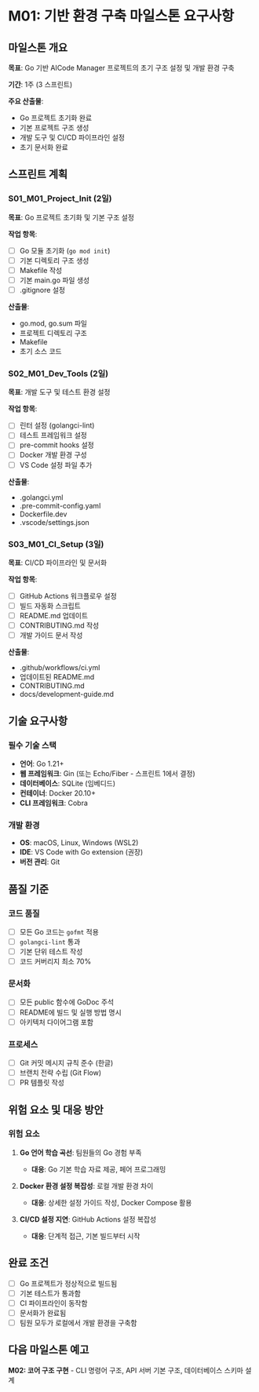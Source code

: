 # M01: 기반 환경 구축 마일스톤 요구사항

## 마일스톤 개요

**목표**: Go 기반 AICode Manager 프로젝트의 초기 구조 설정 및 개발 환경 구축

**기간**: 1주 (3 스프린트)

**주요 산출물**:
- Go 프로젝트 초기화 완료
- 기본 프로젝트 구조 생성
- 개발 도구 및 CI/CD 파이프라인 설정
- 초기 문서화 완료

## 스프린트 계획

### S01_M01_Project_Init (2일)
**목표**: Go 프로젝트 초기화 및 기본 구조 설정

**작업 항목**:
- [ ] Go 모듈 초기화 (`go mod init`)
- [ ] 기본 디렉토리 구조 생성
- [ ] Makefile 작성
- [ ] 기본 main.go 파일 생성
- [ ] .gitignore 설정

**산출물**:
- go.mod, go.sum 파일
- 프로젝트 디렉토리 구조
- Makefile
- 초기 소스 코드

### S02_M01_Dev_Tools (2일)
**목표**: 개발 도구 및 테스트 환경 설정

**작업 항목**:
- [ ] 린터 설정 (golangci-lint)
- [ ] 테스트 프레임워크 설정
- [ ] pre-commit hooks 설정
- [ ] Docker 개발 환경 구성
- [ ] VS Code 설정 파일 추가

**산출물**:
- .golangci.yml
- .pre-commit-config.yaml
- Dockerfile.dev
- .vscode/settings.json

### S03_M01_CI_Setup (3일)
**목표**: CI/CD 파이프라인 및 문서화

**작업 항목**:
- [ ] GitHub Actions 워크플로우 설정
- [ ] 빌드 자동화 스크립트
- [ ] README.md 업데이트
- [ ] CONTRIBUTING.md 작성
- [ ] 개발 가이드 문서 작성

**산출물**:
- .github/workflows/ci.yml
- 업데이트된 README.md
- CONTRIBUTING.md
- docs/development-guide.md

## 기술 요구사항

### 필수 기술 스택
- **언어**: Go 1.21+
- **웹 프레임워크**: Gin (또는 Echo/Fiber - 스프린트 1에서 결정)
- **데이터베이스**: SQLite (임베디드)
- **컨테이너**: Docker 20.10+
- **CLI 프레임워크**: Cobra

### 개발 환경
- **OS**: macOS, Linux, Windows (WSL2)
- **IDE**: VS Code with Go extension (권장)
- **버전 관리**: Git

## 품질 기준

### 코드 품질
- [ ] 모든 Go 코드는 `gofmt` 적용
- [ ] `golangci-lint` 통과
- [ ] 기본 단위 테스트 작성
- [ ] 코드 커버리지 최소 70%

### 문서화
- [ ] 모든 public 함수에 GoDoc 주석
- [ ] README에 빌드 및 실행 방법 명시
- [ ] 아키텍처 다이어그램 포함

### 프로세스
- [ ] Git 커밋 메시지 규칙 준수 (한글)
- [ ] 브랜치 전략 수립 (Git Flow)
- [ ] PR 템플릿 작성

## 위험 요소 및 대응 방안

### 위험 요소
1. **Go 언어 학습 곡선**: 팀원들의 Go 경험 부족
   - **대응**: Go 기본 학습 자료 제공, 페어 프로그래밍

2. **Docker 환경 설정 복잡성**: 로컬 개발 환경 차이
   - **대응**: 상세한 설정 가이드 작성, Docker Compose 활용

3. **CI/CD 설정 지연**: GitHub Actions 설정 복잡성
   - **대응**: 단계적 접근, 기본 빌드부터 시작

## 완료 조건

- [ ] Go 프로젝트가 정상적으로 빌드됨
- [ ] 기본 테스트가 통과함
- [ ] CI 파이프라인이 동작함
- [ ] 문서화가 완료됨
- [ ] 팀원 모두가 로컬에서 개발 환경을 구축함

## 다음 마일스톤 예고

**M02: 코어 구조 구현** - CLI 명령어 구조, API 서버 기본 구조, 데이터베이스 스키마 설계
